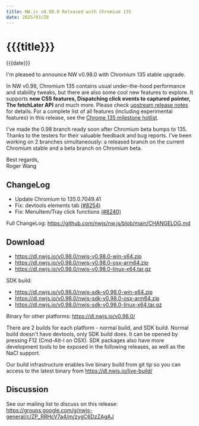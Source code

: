 ```yaml
---
title: NW.js v0.98.0 Released with Chromium 135
date: 2025/03/28
---
```

# {{{title}}}
{{{date}}}

I'm pleased to announce NW v0.98.0 with Chromium 135 stable upgrade.

In NW v0.98, Chromium 135 contains usual under-the-hood performance and stability tweaks, but there are also some cool new features to explore. It supports **new CSS features, Dispatching click events to captured pointer, The fetchLater API** and much more. Please check [upstream release notes](https://developer.chrome.com/blog/chrome-135-beta/) for details. For a complete list of all features (including experimental features) in this release, see the [Chrome 135 milestone hotlist](https://www.chromestatus.com/features#milestone=135).

I've made the 0.98 branch ready soon after Chromium beta bumps to 135. Thanks to the testers for their valuable feedback and bug reports. I've been working on 2 branches simultaneously: a released branch on the current Chromium stable and a beta branch on Chromium beta.

Best regards,  
Roger Wang

## ChangeLog

- Update Chromium to 135.0.7049.41
- Fix: devtools elements tab [(#8254)](https://github.com/nwjs/nw.js/issues/8254)
- Fix: MenuItem/Tray click functions [(#8240)](https://github.com/nwjs/nw.js/issues/8240)

Full ChangeLog: https://github.com/nwjs/nw.js/blob/main/CHANGELOG.md

## Download 

* https://dl.nwjs.io/v0.98.0/nwjs-v0.98.0-win-x64.zip 
* https://dl.nwjs.io/v0.98.0/nwjs-v0.98.0-osx-arm64.zip 
* https://dl.nwjs.io/v0.98.0/nwjs-v0.98.0-linux-x64.tar.gz 

SDK build: 
* https://dl.nwjs.io/v0.98.0/nwjs-sdk-v0.98.0-win-x64.zip 
* https://dl.nwjs.io/v0.98.0/nwjs-sdk-v0.98.0-osx-arm64.zip 
* https://dl.nwjs.io/v0.98.0/nwjs-sdk-v0.98.0-linux-x64.tar.gz 

Binary for other platforms: https://dl.nwjs.io/v0.98.0/ 

There are 2 builds for each platform - normal build, and SDK build. Normal build doesn't have devtools, only SDK build does. lt can be opened by pressing F12 (Cmd-Alt-I on OSX). SDK packages also have more development tools to be exposed in the following releases, as well as the NaCl support.

Our build infrastructure enables live binary build from git tip so you can access to the latest binary from https://dl.nwjs.io/live-build/ 

## Discussion

See our mailing list to discuss on this release: https://groups.google.com/g/nwjs-general/c/ZP_RRHcV7a4/m/zygC6DzZAgAJ

